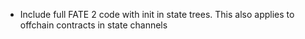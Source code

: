 * Include full FATE 2 code with init in state trees. This also applies to offchain contracts in state channels
